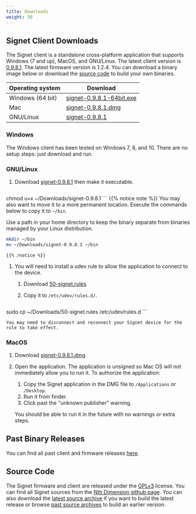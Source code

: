 ```yaml
---
title: Downloads
weight: 30
---
```


## Signet Client Downloads

The Signet client is a standalone cross-platform application that supports Windows (7 and up), MacOS, and GNU/Linux. The latest client version is [0.9.8.1](/signet/release-notes/20180120_signet-client-0.9.8-notes).  The latest firmware version is 1.2.4. You can download a binary image below or download the [source code](#source-code) to build your own binaries.

Operating system      | Download
----------------------|---------------
Windows (64 bit)      | [signet-0.9.8.1-64bit.exe](https://nthdimtech.com/downloads/signet-releases/0.9.8/windows/signet-0.9.8.1-64bit.exe)
Mac                   | [signet-0.9.8.1.dmg](https://nthdimtech.com/downloads/signet-releases/0.9.8/macos/signet-0.9.8.1.dmg)
GNU/Linux             | [signet-0.9.8.1](https://nthdimtech.com/downloads/signet-releases/0.9.8/gnu-linux/signet-0.9.8.1)

### Windows

The Windows client has been tested on Windows 7, 8, and 10. There are no setup steps: just download and run.

### GNU/Linux

1. Download
[signet-0.9.8.1](https://nthdimtech.com/downloads/signet-releases/0.9.8/gnu-linux/signet-0.9.8.1)
then make it executable.

	```bash
chmod u+x ~/Downloads/signet-0.9.8.1
	```
	{{% notice note %}}
You may also want to move it to a more permanent location. Execute the commands below to copy
it to `~/bin`.

Use a path in your home directory to keep the binary separate from binaries managed by
your Linux distribution.

```bash
mkdir ~/bin
mv ~/Downloads/signet-0.9.8.1 ~/bin
```
	{{% /notice %}}

1. You will need to install a udev
rule to allow the application to connect to the device.

	1. Download [50-signet.rules](https://nthdimtech.com/downloads/signet-releases/0.9.8/gnu-linux/50-signet.rules)
	1. Copy it to `/etc/udev/rules.d/`.

		```bash
sudo cp ~/Downloads/50-signet.rules /etc/udev/rules.d
		```

	You may need to disconnect and reconnect your Signet device for the rule to take effect.

### MacOS

1. Download [signet-0.9.8.1.dmg](https://nthdimtech.com/downloads/signet-releases/0.9.8/macos/signet-0.9.8.1.dmg).
1. Open the application.
	The application is unsigned so Mac OS will not immediately allow you to run it. To authorize the application:
	1. Copy the Signet application in the DMG file to `/Applications` or `/Desktop`.
	1. Run it from finder.
	1. Click past the "unknown publisher" warning.

	You should be able to run it in the future 
	with no warnings or extra steps.

## Past Binary Releases

You can find all past client and firmware releases [here](https://nthdimtech.com/downloads/signet-releases).

## Source Code

The Signet firmware and client are released under the [GPLv3](https://www.gnu.org/licenses/gpl.txt) license. You can find all Signet sources from the [Nth Dimension github page](https://www.github.com/nthdimtech). You can also download the [latest source archive](https://nthdimtech.com/downloads/signet-releases/sources/signet-desktop-client-0.9.8.1.tar.bz2) if you want to build the latest release or browse [past source archives](https://nthdimtech.com/downloads/signet-releases/sources/) to build an earlier version.
